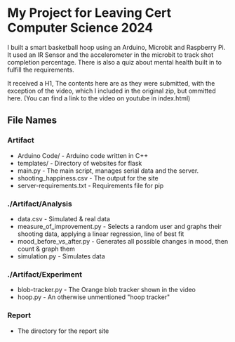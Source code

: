 # My Project for Leaving Cert Computer Science 2024
I built a smart basketball hoop using an Arduino, Microbit and Raspberry Pi. It used an IR Sensor and the accelerometer in the microbit to track shot completion percentage. There is also a quiz about mental health built in to fulfill the requirements.

It received a H1, The contents here are as they were submitted, with the exception of the video, which I included in the original zip, but ommitted here. (You can find a link to the video on youtube in index.html)

## File Names

### Artifact
- Arduino Code/ - Arduino code written in C++
- templates/ - Directory of websites for flask
- main.py - The main script, manages serial data and the server.
- shooting_happiness.csv - The output for the site
- server-requirements.txt - Requirements file for pip

### ./Artifact/Analysis
- data.csv - Simulated & real data
- measure_of_improvement.py - Selects a random user and graphs their shooting data, applying a linear regression, line of best fit
- mood_before_vs_after.py - Generates all possible changes in mood, then count & graph them
- simulation.py - Simulates data

### ./Artifact/Experiment
- blob-tracker.py - The Orange blob tracker shown in the video
- hoop.py - An otherwise unmentioned "hoop tracker"

### Report
- The directory for the report site


